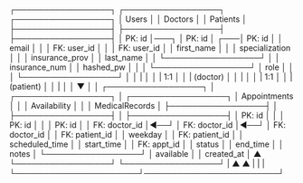 ┌─────────────────┐ ┌─────────────────┐ ┌─────────────────┐
│ Users │ │ Doctors │ │ Patients │
├─────────────────┤ ├─────────────────┤ ├─────────────────┤
│ PK: id │───┐ │ PK: id │ ┌───│ PK: id │
│ email │ │ │ FK: user_id │ │ │ FK: user_id │
│ first_name │ │ │ specialization │ │ │ insurance_prov │
│ last_name │ │ └─────────────────┘ │ │ insurance_num │
│ hashed_pw │ │ │ └─────────────────┘
│ role │ │ │
└─────────────────┘ │ │
| │ │
| 1:1 │ │
| (doctor) │ │
| │ │
| 1:1 │ │
| (patient) │ │
| │ │
▼ │ │
┌─────────────────┐ │ ┌─────────────────┐ │ ┌─────────────────┐
│ Appointments │ │ │ Availability │ │ │ MedicalRecords │
├─────────────────┤ │ ├─────────────────┤ │ ├─────────────────┤
│ PK: id │ │ │ PK: id │ │ │ PK: id │
│ FK: doctor_id │◄──┘ │ FK: doctor_id │◄──┘ │ FK: doctor_id │
│ FK: patient_id │ │ weekday │ │ FK: patient_id │
│ scheduled_time │ │ start_time │ │ FK: appt_id │
│ status │ │ end_time │ │ notes │
└─────────────────┘ │ available │ │ created_at │
▲ └─────────────────┘ └─────────────────┘
| ▲ ▲
| | |
└──────────────────────┘────────────────────────┘
